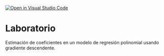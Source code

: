 [![Open in Visual Studio Code](https://classroom.github.com/assets/open-in-vscode-c66648af7eb3fe8bc4f294546bfd86ef473780cde1dea487d3c4ff354943c9ae.svg)](https://classroom.github.com/online_ide?assignment_repo_id=9254156&assignment_repo_type=AssignmentRepo)
# Laboratorio

Estimación de coeficientes en un modelo de regresión polinomial usando gradiente descendente.
